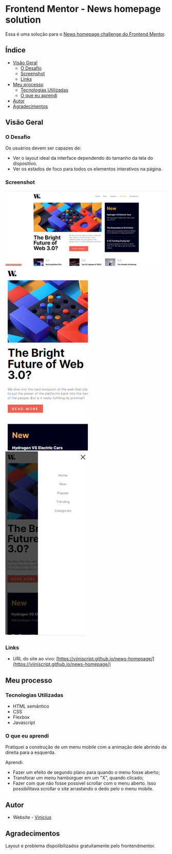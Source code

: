# Frontend Mentor - News homepage solution

Essa é uma solução para o [News homepage challenge do Frontend Mentor](https://www.frontendmentor.io/challenges/news-homepage-H6SWTa1MFl).

## Índice

- [Visão Geral](#Visão-Geral)
  - [O Desafio](#O-Desafio)
  - [Screenshot](#screenshot)
  - [Links](#links)
- [Meu processo](#Meu-processo)
  - [Tecnologias Utilizadas](#Tecnologias-Utilizadas)
  - [O que eu aprendi](#O-que-eu-aprendi)
- [Autor](#Autor)
- [Agradecimentos](#Agradecimentos)


## Visão Geral

### O Desafio

Os usuários devem ser capazes de:

- Ver o layout ideal da interface dependendo do tamanho da tela do dispositivo.
- Ver os estados de foco para todos os elementos interativos na página.


### Screenshot

![Versão Desktop](./design/desktop-design.png)
![Versão Mobile](./design/mobile-design.png)
![Menu Mobile](./design/mobile-menu.png)


### Links

- URL do site ao vivo: [https://viiniscript.github.io/news-homepage/](https://viiniscript.github.io/news-homepage/)


## Meu processo

### Tecnologias Utilizadas

- HTML semântico
- CSS
- Flexbox
- Javascript


### O que eu aprendi

Pratiquei a construção de um menu mobile com a animação dele abrindo da direita para a esquerda.

Aprendi:
- Fazer um efeito de segundo plano para quando o menu fosse aberto;
- Transforar um menu hambúrguer em um "X", quando clicado;
- Fazer com que não fosse possível scrollar com o menu aberto. Isso possibilitava scrollar o site arrastando o dedo pelo o menu mobile.


## Autor

- Website - [Vinicius](https://github.com/viiniScript)


## Agradecimentos

Layout e problema dispolibilizados gratuitamente pelo frontendmentor.